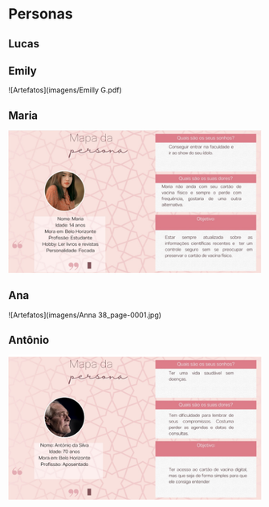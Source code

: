 # Personas

## Lucas


## Emily
![Artefatos](imagens/Emilly G.pdf)

## Maria
![Artefatos](imagens/maria.png)

## Ana
![Artefatos](imagens/Anna 38_page-0001.jpg)

## Antônio
![Artefatos](imagens/antonio.png)
